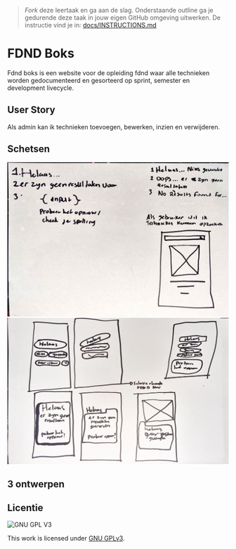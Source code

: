 > _Fork_ deze leertaak en ga aan de slag. Onderstaande outline ga je gedurende deze taak in jouw eigen GitHub omgeving uitwerken. De instructie vind je in: [docs/INSTRUCTIONS.md](docs/INSTRUCTIONS.md)

# FDND Boks
Fdnd boks is een website voor de opleiding fdnd waar alle technieken worden gedocumenteerd en gesorteerd op sprint, semester en development livecycle.

## User Story
Als admin kan ik technieken toevoegen, bewerken, inzien en verwijderen.

## Schetsen
![schetsen](https://github.com/NBadeloe/keep-users-in-control-zero-state/blob/main/sketch1.jpeg)
![schetsen](https://github.com/NBadeloe/keep-users-in-control-zero-state/blob/main/sketch2.jpeg)

## 3 ontwerpen




## Licentie

![GNU GPL V3](https://www.gnu.org/graphics/gplv3-127x51.png)

This work is licensed under [GNU GPLv3](./LICENSE).
